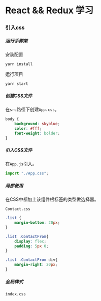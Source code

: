 # React && Redux 学习
### 引入css
##### 运行手脚架
安装配置
```shell
yarn install
```
运行项目
```shell
yarn start
```

##### 创建CSS文件
在`src`路径下创建`App.css`。
```css
body {
    background: skyblue;
    color: #fff;
    font-weight: bolder;
}
```

##### 引入CSS文件
在`App.js`引入。
```js
import "./App.css";
```

##### 局部使用
在CSS中都加上该组件根标签的类型做选择器。

`Contact.css`
```css
.list {
    margin-bottom: 20px;
}

.list .ContactFrom{
    display: flex;
    padding: 5px 0;
}

.list .ContactFrom div{
    margin-right: 20px;
}
```

##### 全局样式
`index.css`